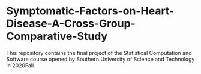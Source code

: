 # Symptomatic-Factors-on-Heart-Disease-A-Cross-Group-Comparative-Study
This repository contains the final project of the Statistical Computation and Software course opened by Southern University of Science and Technology in 2020Fall.
